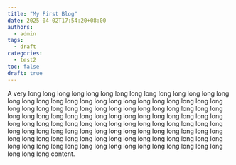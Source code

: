 ```yaml
---
title: "My First Blog"
date: 2025-04-02T17:54:20+08:00
authors:
  - admin
tags:
  - draft
categories:
  - test2
toc: false
draft: true
---
```


A very long long long long long long long long long long long long long long long long long long long long long long long long long long long long long long long long long long long long long long long long long long long long long long long long long long long long long long long long long long long long long long long long long long long long long long long long long long long long long long long long long long long long long long long long long long long long long long long long long long long long long long long long long long long long long long long long long long long long long long long long long long content.
